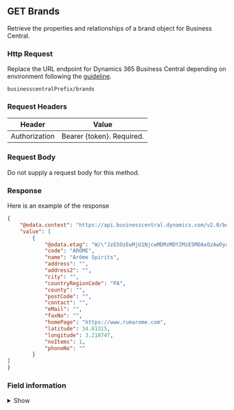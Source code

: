 ## GET Brands

Retrieve the properties and relationships of a brand object for Business Central. 

### Http Request

Replace the URL endpoint for Dynamics 365 Business Central depending on environment following the [guideline](#endpoints-businesscentralPrefix-structure).

~~~ api
businesscentralPrefix/brands
~~~

### Request Headers

Header | Value |
--- | --- |
Authorization | Bearer {token}. Required.|

### Request Body

Do not supply a request body for this method.

### Response

Here is an example of the response

```json
{
    "@odata.context": "https://api.businesscentral.dynamics.com/v2.0/bevicasaas.onmicrosoft.com/tvt_develop/api/tvisiontech/webbevica/v2.0/$metadata#companies(9ce13e1a-9f86-ed11-9989-6045bd0d0c6b)/brands",
    "value": [
        {
            "@odata.etag": "W/\"JzE5OzEwMjU1NjcwMDMzMDY2MzE5MDAxOzAwOyc=\"",
            "code": "ARÔME",
            "name": "Arôme Spirits",
            "address": "",
            "address2": "",
            "city": "",
            "countryRegionCode": "PA",
            "county": "",
            "postCode": "",
            "contact": "",
            "eMail": "",
            "faxNo": "",
            "homePage": "https://www.rumarome.com",
            "latitude": 34.61315,
            "longitude": 3.218747,
            "noItems": 1,
            "phoneNo": ""
        }
]
}

```

### Field information
<details>
  <summary>Show</summary>

| Relation | Source Table | Field Caption | Field Type | Field Length | Note |
| ----------- | ----------- | ----------- | ---------- | ------------ |---------- |
| 1 | TVT Brands |  Code | String | 20 | | 
| 1 | TVT Region |  Name | String | 50 | | 
| 1 | TVT Region |  Address | String | 100 | | 
| 1 | TVT Region |  Address 2 | String | 50 | | 
| 1 | TVT Region |  City | String | 30 | | 
| 1 | TVT Region |  Country / Region Code | String | 10 | | 
| 1 | TVT Region |  County | String | 30 | | 
| 1 | TVT Region |  Post code | String | 20 | | 
| 1 | TVT Region |  Contact | String | 50 | | 
| 1 | TVT Region |  email | String | 80 | | 
| 1 | TVT Region |  Fax No. | String | 30 | | 
| 1 | TVT Region |  Home Page | String | 80 | | 
| 1 | TVT Region |  Latitude | Integer |  | | 
| 1 | TVT Region |  Longitude | Integer |  | | 
| 1 | TVT Region |  Phone No. | String | 30 | | 
